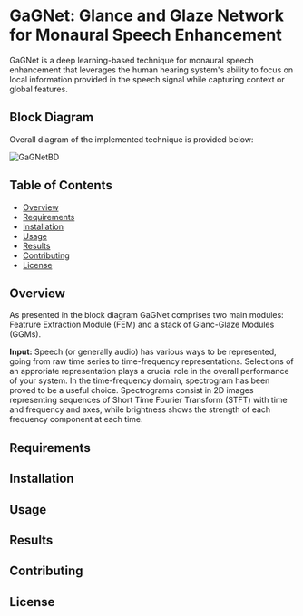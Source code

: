 # GaGNet: Glance and Glaze Network for Monaural Speech Enhancement

GaGNet is a deep learning-based technique for monaural speech enhancement that leverages the human hearing system's ability to focus on local information provided in the speech signal while capturing context or global features.

## Block Diagram
Overall diagram of the implemented technique is provided below: 

![GaGNetBD](https://github.com/mohammadr8za/Glance-and-Glaze-s-README/assets/72736177/6d2053f6-8425-48c4-bb2b-34d7810a426a)

## Table of Contents
- [Overview](#Overview)
- [Requirements](#requirements)
- [Installation](#installation)
- [Usage](#usage)
- [Results](#results)
- [Contributing](#contributing)
- [License](#license)

## Overview
As presented in the block diagram GaGNet comprises two main modules: Featrure Extraction Module (FEM) and a stack of Glanc-Glaze Modules (GGMs). 

**Input:** Speech (or generally audio) has various ways to be represented, going from raw time series to time-frequency representations. Selections of an approriate representation plays a crucial role in the overall performance of your system. In the time-frequency domain, spectrogram has been proved to be a useful choice. Spectrograms consist in 2D images representing sequences of Short Time Fourier Transform (STFT) with time and frequency and axes, while brightness shows the strength of each frequency component at each time. 
## Requirements

## Installation

## Usage

## Results

## Contributing

## License

